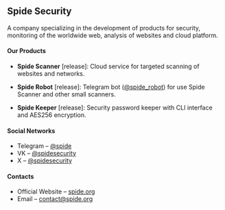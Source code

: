 ## Spide Security

A company specializing in the development of products for security, monitoring of the worldwide web, analysis of websites and cloud platform.

#### Our Products

- **Spide Scanner** [release]: Cloud service for targeted scanning of websites and networks.
  
- **Spide Robot** [release]: Telegram bot ([@spide_robot](https://t.me/spide_robot?start=github)) for use Spide Scanner and other small scanners.

- **Spide Keeper** [release]: Security password keeper with CLI interface and AES256 encryption.

#### Social Networks

- Telegram – [@spide](https://t.me/spide)
- VK – [@spidesecurity](https://vk.com/spidesecurity)
- X – [@spidesecurity](https://twitter.com/spidesecurity)

#### Contacts

- Official Website – [spide.org](https://spide.org?utm_source=github)
- Email – [contact@spide.org](mailto:contact@spide.org)
